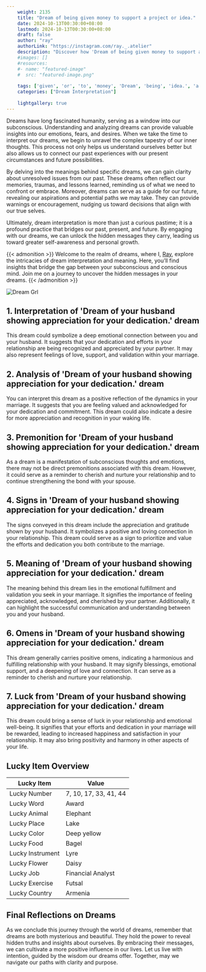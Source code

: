 ```yaml
---
    weight: 2135
    title: "Dream of being given money to support a project or idea."  # Assuming 'title' column exists
    date: 2024-10-13T00:30:00+08:00
    lastmod: 2024-10-13T00:30:00+08:00
    draft: false
    author: "ray"
    authorLink: "https://instagram.com/ray._.atelier"
    description: "Discover how 'Dream of being given money to support a project or idea.' can interpret your future and uncover its significant meanings in your life."
    #images: []
    #resources:
    #- name: "featured-image"
    #  src: "featured-image.png"
    
    tags: ['given', 'or', 'to', 'money', 'Dream', 'being', 'idea.', 'a', 'project', 'of', 'support']
    categories: ["Dream Interpretation"]
    
    lightgallery: true
---
```

    
Dreams have long fascinated humanity, serving as a window into our subconscious. Understanding and analyzing dreams can provide valuable insights into our emotions, fears, and desires. When we take the time to interpret our dreams, we begin to unravel the complex tapestry of our inner thoughts. This process not only helps us understand ourselves better but also allows us to connect our past experiences with our present circumstances and future possibilities.

By delving into the meanings behind specific dreams, we can gain clarity about unresolved issues from our past. These dreams often reflect our memories, traumas, and lessons learned, reminding us of what we need to confront or embrace. Moreover, dreams can serve as a guide for our future, revealing our aspirations and potential paths we may take. They can provide warnings or encouragement, nudging us toward decisions that align with our true selves.

Ultimately, dream interpretation is more than just a curious pastime; it is a profound practice that bridges our past, present, and future. By engaging with our dreams, we can unlock the hidden messages they carry, leading us toward greater self-awareness and personal growth.

{{< admonition >}}
Welcome to the realm of dreams, where I, [Ray](https://instagram.com/ray._.atelier), explore the intricacies of dream interpretation and meaning. Here, you’ll find insights that bridge the gap between your subconscious and conscious mind. Join me on a journey to uncover the hidden messages in your dreams.
{{< /admonition >}}

![Dream Grl](https://cdn.pixabay.com/photo/2017/11/02/03/35/gothic-2910057_1280.jpg "Dream Grl")

## 1. Interpretation of 'Dream of your husband showing appreciation for your dedication.' dream
 This dream could symbolize a deep emotional connection between you and your husband. It suggests that your dedication and efforts in your relationship are being recognized and appreciated by your partner. It may also represent feelings of love, support, and validation within your marriage.

## 2. Analysis of 'Dream of your husband showing appreciation for your dedication.' dream
 You can interpret this dream as a positive reflection of the dynamics in your marriage. It suggests that you are feeling valued and acknowledged for your dedication and commitment. This dream could also indicate a desire for more appreciation and recognition in your waking life.

## 3. Premonition for 'Dream of your husband showing appreciation for your dedication.' dream
 As a dream is a manifestation of subconscious thoughts and emotions, there may not be direct premonitions associated with this dream. However, it could serve as a reminder to cherish and nurture your relationship and to continue strengthening the bond with your spouse.

## 4. Signs in 'Dream of your husband showing appreciation for your dedication.' dream
 The signs conveyed in this dream include the appreciation and gratitude shown by your husband. It symbolizes a positive and loving connection in your relationship. This dream could serve as a sign to prioritize and value the efforts and dedication you both contribute to the marriage.

## 5. Meaning of 'Dream of your husband showing appreciation for your dedication.' dream
 The meaning behind this dream lies in the emotional fulfillment and validation you seek in your marriage. It signifies the importance of feeling appreciated, acknowledged, and cherished by your partner. Additionally, it can highlight the successful communication and understanding between you and your husband.

## 6. Omens in 'Dream of your husband showing appreciation for your dedication.' dream
 This dream generally carries positive omens, indicating a harmonious and fulfilling relationship with your husband. It may signify blessings, emotional support, and a deepening of love and connection. It can serve as a reminder to cherish and nurture your relationship.

## 7. Luck from 'Dream of your husband showing appreciation for your dedication.' dream
 This dream could bring a sense of luck in your relationship and emotional well-being. It signifies that your efforts and dedication in your marriage will be rewarded, leading to increased happiness and satisfaction in your relationship. It may also bring positivity and harmony in other aspects of your life.

## Lucky Item Overview
| Lucky Item          | Value              |
|---------------|--------------------|
| Lucky Number        | 7, 10, 17, 33, 41, 44  |
| Lucky Word          | Award |
| Lucky Animal        | Elephant |
| Lucky Place         | Lake     |
| Lucky Color         | Deep yellow     |
| Lucky Food          | Bagel      |
| Lucky Instrument    | Lyre |
| Lucky Flower        | Daisy    |
| Lucky Job           | Financial Analyst       |
| Lucky Exercise      | Futsal  |
| Lucky Country       | Armenia    |


##  Final Reflections on Dreams

As we conclude this journey through the world of dreams, remember that dreams are both mysterious and beautiful. They hold the power to reveal hidden truths and insights about ourselves. By embracing their messages, we can cultivate a more positive influence in our lives. Let us live with intention, guided by the wisdom our dreams offer. Together, may we navigate our paths with clarity and purpose.

